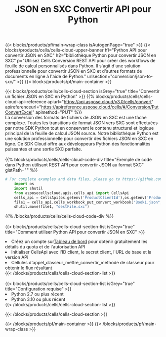 ﻿---
title:  JSON en SXC Convertir API pour Python
description:  API Cloud et SDK pour Microsoft Excel et OpenOffice Calc. Convertir une feuille de calcul en un autre format de fichier.
url: /fr/python/conversion/json-to-sxc/
---
{{< blocks/products/pf/main-wrap-class isAutogenPage="true" >}}
{{< blocks/products/cells/cells-cloud-upper-banner h1="Python API pour convertir JSON en SXC" h2="bibliothèque Python pour convertir JSON en SXC" p="Utilisez Cells Conversion REST API pour créer des workflows de feuille de calcul personnalisés dans Python. Il s\'agit d\'une solution professionnelle pour convertir JSON en SXC et d\'autres formats de documents en ligne à l\'aide de Python." urlsection="conversion/json-to-sxc/" >}}
{{< blocks/products/pf/main-container >}}

{{< blocks/products/cells/cells-cloud-section isGrey="true" title="Convertir un fichier JSON en SXC en Python" >}}
{{% blocks/products/cells/cells-cloud-api-reference apiurl="https://api.aspose.cloud/v3.0/cells/convert" apireferenceurl="https://apireference.aspose.cloud/cells/#/Conversion/PutConvertExcel" apimethod="PUT" %}}
<br/>
La conversion des formats de fichiers de JSON en SXC est une tâche complexe. Toutes les transitions de format JSON vers SXC sont effectuées par notre SDK Python tout en conservant le contenu structurel et logique principal de la feuille de calcul JSON source. Notre bibliothèque Python est une solution professionnelle pour convertir des fichiers JSON en SXC en ligne. Ce SDK Cloud offre aux développeurs Python des fonctionnalités puissantes et une sortie SXC parfaite.
<br/>
<br/>
{{% blocks/products/cells/cells-cloud-code-div title="Exemple de code dans Python utilisant REST API pour convertir JSON au format SXC" gistPath="" %}}
 
```python
# For complete examples and data files, please go to https://github.com/aspose-cells-cloud/aspose-cells-cloud-python/
    import os
    import shutil
    from asposecellscloud.apis.cells_api import CellsApi
    cells_api = CellsApi(os.getenv('ProductClientId'),os.getenv('ProductClientSecret'))
    file1 = cells_api.cells_workbook_put_convert_workbook("Book1.json",format="sxc")
    shutil.move(file1, "destFile.sxc")     
```
 
{{% /blocks/products/cells/cells-cloud-code-div %}}
<br/>
<br/>
{{< blocks/products/cells/cells-cloud-section-list isGrey="true" title="Comment utiliser Python API pour convertir JSON en SXC" >}}
<li> Créez un compte sur<a href="https://dashboard.aspose.cloud/">Tableau de bord</a> pour obtenir gratuitement les détails du quota et de l'autorisation API</li>
<li>Initialiser CellsApi avec l'ID client, le secret client, l'URL de base et la version API</li>
<li>Cellules d'appel_classeur_mettre_convertir_méthode de classeur pour obtenir le flux résultant</li>
{{< /blocks/products/cells/cells-cloud-section-list >}}
<br/>
<br/>
{{< blocks/products/cells/cells-cloud-section-list isGrey="true" title="Configuration requise" >}}
<li>Python 2.7 ou plus récent</li>
<li>Python 3.10 ou plus récent</li>
{{< /blocks/products/cells/cells-cloud-section-list >}}

{{< /blocks/products/cells/cells-cloud-section >}}

{{< /blocks/products/pf/main-container >}}
{{< /blocks/products/pf/main-wrap-class >}}
